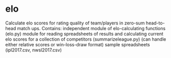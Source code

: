 # elo
Calculate elo scores for rating quality of team/players in zero-sum head-to-head match ups. 
Contains:
    independent module of elo-calculating functions (elo.py)
    module for reading spreadsheets of results and calculating current elo scores for a collection of competitors (summarizeleague.py)
        (can handle either relative scores or win-loss-draw format) 
    sample spreadsheets (ipl2017.csv, nwsl2017.csv)

